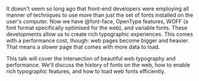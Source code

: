 It doesn't seem so long ago that front-end developers were employing all manner of techniques to use more than just the set of fonts installed on the user's computer. Now we have @font-face, OpenType features, WOFF (a font format specifically optimised for the web), and variable fonts. These developments allow us to create rich typographic experiences. This comes with a performance cost, though: web pages become bigger and heavier. That means a slower page that comes with more data to load.

This talk will cover the intersection of beautiful web typography and performance. We'll discuss the history of fonts on the web, how to enable rich typographic features, and how to load web fonts efficiently.